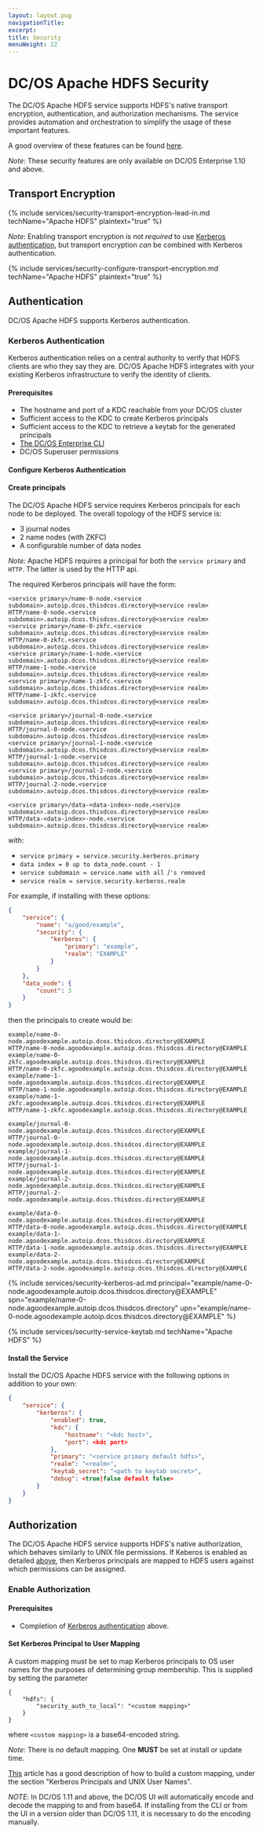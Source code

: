 ```yaml
---
layout: layout.pug
navigationTitle:
excerpt:
title: Security
menuWeight: 22
---
```


# DC/OS Apache HDFS Security

The DC/OS Apache HDFS service supports HDFS's native transport encryption, authentication, and authorization mechanisms. The service provides automation and orchestration to simplify the usage of these important features.

A good overview of these features can be found [here](https://hadoop.apache.org/docs/r2.6.0/hadoop-project-dist/hadoop-common/SecureMode.html).

*Note*: These security features are only available on DC/OS Enterprise 1.10 and above.

## Transport Encryption

{% include services/security-transport-encryption-lead-in.md
    techName="Apache HDFS" plaintext="true" %}

*Note*: Enabling transport encryption is not _required_ to use [Kerberos authentication](#kerberos-authn), but transport encryption _can_ be combined with Kerberos authentication.

{% include services/security-configure-transport-encryption.md
    techName="Apache HDFS" plaintext="true" %}

<!--
TO BE CONFIRMED
*Note*: It is possible to update a running DC/OS Apache HDFS service to enable transport encryption after initial installation, but the service may be unavilable during the transition. Additionally, your HDFS clients will need to be reconfigured unless `service.security.transport_encryption.allow_plaintext` is set to true. -->

## Authentication

DC/OS Apache HDFS supports Kerberos authentication.

### Kerberos Authentication

Kerberos authentication relies on a central authority to verify that HDFS clients are who they say they are. DC/OS Apache HDFS integrates with your existing Kerberos infrastructure to verify the identity of clients.

#### Prerequisites
- The hostname and port of a KDC reachable from your DC/OS cluster
- Sufficient access to the KDC to create Kerberos principals
- Sufficient access to the KDC to retrieve a keytab for the generated principals
- [The DC/OS Enterprise CLI](https://docs.mesosphere.com/latest/cli/enterprise-cli/#installing-the-dcos-enterprise-cli)
- DC/OS Superuser permissions

#### Configure Kerberos Authentication

#### Create principals

The DC/OS Apache HDFS service requires Kerberos principals for each node to be deployed. The overall topology of the HDFS service is:
- 3 journal nodes
- 2 name nodes (with ZKFC)
- A configurable number of data nodes

*Note:* Apache HDFS requires a principal for both the `service primary` and `HTTP`. The latter is used by the HTTP api.

The required Kerberos principals will have the form:
```
<service primary>/name-0-node.<service subdomain>.autoip.dcos.thisdcos.directory@<service realm>
HTTP/name-0-node.<service subdomain>.autoip.dcos.thisdcos.directory@<service realm>
<service primary>/name-0-zkfc.<service subdomain>.autoip.dcos.thisdcos.directory@<service realm>
HTTP/name-0-zkfc.<service subdomain>.autoip.dcos.thisdcos.directory@<service realm>
<service primary>/name-1-node.<service subdomain>.autoip.dcos.thisdcos.directory@<service realm>
HTTP/name-1-node.<service subdomain>.autoip.dcos.thisdcos.directory@<service realm>
<service primary>/name-1-zkfc.<service subdomain>.autoip.dcos.thisdcos.directory@<service realm>
HTTP/name-1-zkfc.<service subdomain>.autoip.dcos.thisdcos.directory@<service realm>

<service primary>/journal-0-node.<service subdomain>.autoip.dcos.thisdcos.directory@<service realm>
HTTP/journal-0-node.<service subdomain>.autoip.dcos.thisdcos.directory@<service realm>
<service primary>/journal-1-node.<service subdomain>.autoip.dcos.thisdcos.directory@<service realm>
HTTP/journal-1-node.<service subdomain>.autoip.dcos.thisdcos.directory@<service realm>
<service primary>/journal-2-node.<service subdomain>.autoip.dcos.thisdcos.directory@<service realm>
HTTP/journal-2-node.<service subdomain>.autoip.dcos.thisdcos.directory@<service realm>

<service primary>/data-<data-index>-node.<service subdomain>.autoip.dcos.thisdcos.directory@<service realm>
HTTP/data-<data-index>-node.<service subdomain>.autoip.dcos.thisdcos.directory@<service realm>

```
with:
- `service primary = service.security.kerberos.primary`
- `data index = 0 up to data_node.count - 1`
- `service subdomain = service.name with all `/`'s removed`
- `service realm = service.security.kerberos.realm`

For example, if installing with these options:
```json
{
    "service": {
        "name": "a/good/example",
        "security": {
            "kerberos": {
                "primary": "example",
                "realm": "EXAMPLE"
            }
        }
    },
    "data_node": {
        "count": 3
    }
}
```
then the principals to create would be:
```
example/name-0-node.agoodexample.autoip.dcos.thisdcos.directory@EXAMPLE
HTTP/name-0-node.agoodexample.autoip.dcos.thisdcos.directory@EXAMPLE
example/name-0-zkfc.agoodexample.autoip.dcos.thisdcos.directory@EXAMPLE
HTTP/name-0-zkfc.agoodexample.autoip.dcos.thisdcos.directory@EXAMPLE
example/name-1-node.agoodexample.autoip.dcos.thisdcos.directory@EXAMPLE
HTTP/name-1-node.agoodexample.autoip.dcos.thisdcos.directory@EXAMPLE
example/name-1-zkfc.agoodexample.autoip.dcos.thisdcos.directory@EXAMPLE
HTTP/name-1-zkfc.agoodexample.autoip.dcos.thisdcos.directory@EXAMPLE

example/journal-0-node.agoodexample.autoip.dcos.thisdcos.directory@EXAMPLE
HTTP/journal-0-node.agoodexample.autoip.dcos.thisdcos.directory@EXAMPLE
example/journal-1-node.agoodexample.autoip.dcos.thisdcos.directory@EXAMPLE
HTTP/journal-1-node.agoodexample.autoip.dcos.thisdcos.directory@EXAMPLE
example/journal-2-node.agoodexample.autoip.dcos.thisdcos.directory@EXAMPLE
HTTP/journal-2-node.agoodexample.autoip.dcos.thisdcos.directory@EXAMPLE

example/data-0-node.agoodexample.autoip.dcos.thisdcos.directory@EXAMPLE
HTTP/data-0-node.agoodexample.autoip.dcos.thisdcos.directory@EXAMPLE
example/data-1-node.agoodexample.autoip.dcos.thisdcos.directory@EXAMPLE
HTTP/data-1-node.agoodexample.autoip.dcos.thisdcos.directory@EXAMPLE
example/data-2-node.agoodexample.autoip.dcos.thisdcos.directory@EXAMPLE
HTTP/data-2-node.agoodexample.autoip.dcos.thisdcos.directory@EXAMPLE
```

{% include services/security-kerberos-ad.md
    principal="example/name-0-node.agoodexample.autoip.dcos.thisdcos.directory@EXAMPLE"
    spn="example/name-0-node.agoodexample.autoip.dcos.thisdcos.directory"
    upn="example/name-0-node.agoodexample.autoip.dcos.thisdcos.directory@EXAMPLE" %}

{% include services/security-service-keytab.md
    techName="Apache HDFS" %}

#### Install the Service

Install the DC/OS Apache HDFS service with the following options in addition to your own:
```json
{
    "service": {
        "kerberos": {
            "enabled": true,
            "kdc": {
                "hostname": "<kdc host>",
                "port": <kdc port>
            },
            "primary": "<service primary default hdfs>",
            "realm": "<realm>",
            "keytab_secret": "<path to keytab secret>",
            "debug": <true|false default false>
        }
    }
}
```

<!-- TO BE DETERMINED *Note*: It is possible to enable Kerberos after initial installation but the service may be unavailable during the transition. Additionally, your HDFS clients will need to be reconfigured. -->

## Authorization

The DC/OS Apache HDFS service supports HDFS's native authorization, which behaves similarly to UNIX file permissions. If Keberos is enabled as detailed [above](#kerberos-authentication), then Kerberos principals are mapped to HDFS users against which permissions can be assigned.

### Enable Authorization

#### Prerequisites
- Completion of  [Kerberos authentication](#kerberos-authentication) above.

#### Set Kerberos Principal to User Mapping

A custom mapping must be set to map Kerberos principals to OS user names for the purposes of determining group membership. This is supplied by setting the parameter
```
{
    "hdfs": {
        "security_auth_to_local": "<custom mapping>"
    }
}
```
where `<custom mapping>` is a base64-encoded string.

*Note*: There is _no_ default mapping. One **MUST** be set at install or update time.

[This](https://hortonworks.com/blog/fine-tune-your-apache-hadoop-security-settings/) article has a good description of how to build a custom mapping, under the section "Kerberos Principals and UNIX User Names".

*NOTE*: In DC/OS 1.11 and above, the DC/OS UI will automatically encode and decode the mapping to and from base64. If installing from the CLI or from the UI in a version older than DC/OS 1.11, it is necessary to do the encoding manually.
